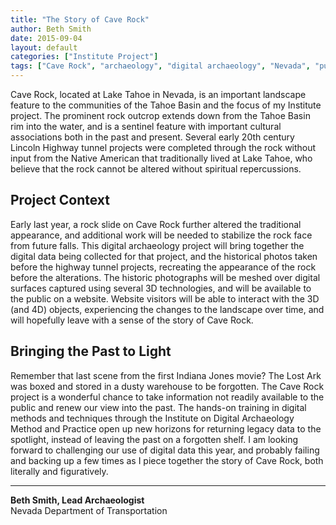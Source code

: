 ```yaml
---
title: "The Story of Cave Rock"
author: Beth Smith
date: 2015-09-04
layout: default
categories: ["Institute Project"]
tags: ["Cave Rock", "archaeology", "digital archaeology", "Nevada", "public archaeology"]
---
```


Cave Rock, located at Lake Tahoe in Nevada, is an important landscape feature to the communities of the Tahoe Basin and the focus of my Institute project. The prominent rock outcrop extends down from the Tahoe Basin rim into the water, and is a sentinel feature with important cultural associations both in the past and present. Several early 20th century Lincoln Highway tunnel projects were completed through the rock without input from the Native American that traditionally lived at Lake Tahoe, who believe that the rock cannot be altered without spiritual repercussions.

## Project Context

Early last year, a rock slide on Cave Rock further altered the traditional appearance, and additional work will be needed to stabilize the rock face from future falls. This digital archaeology project will bring together the digital data being collected for that project, and the historical photos taken before the highway tunnel projects, recreating the appearance of the rock before the alterations. The historic photographs will be meshed over digital surfaces captured using several 3D technologies, and will be available to the public on a website. Website visitors will be able to interact with the 3D (and 4D) objects, experiencing the changes to the landscape over time, and will hopefully leave with a sense of the story of Cave Rock.

## Bringing the Past to Light

Remember that last scene from the first Indiana Jones movie? The Lost Ark was boxed and stored in a dusty warehouse to be forgotten. The Cave Rock project is a wonderful chance to take information not readily available to the public and renew our view into the past. The hands-on training in digital methods and techniques through the Institute on Digital Archaeology Method and Practice open up new horizons for returning legacy data to the spotlight, instead of leaving the past on a forgotten shelf. I am looking forward to challenging our use of digital data this year, and probably failing and backing up a few times as I piece together the story of Cave Rock, both literally and figuratively.

---

**Beth Smith, Lead Archaeologist**  
Nevada Department of Transportation
